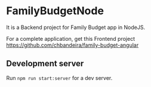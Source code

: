 # FamilyBudgetNode

It is a Backend project for Family Budget app in NodeJS.

For a complete application, get this Frontend project https://github.com/chbandeira/family-budget-angular

## Development server

Run `npm run start:server` for a dev server.
